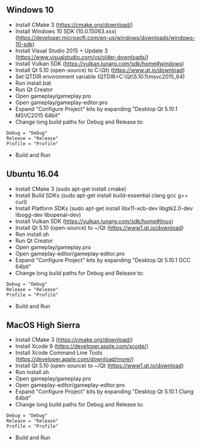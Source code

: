 Windows 10
----------
- Install CMake 3                            (https://cmake.org/download/)
- Install Windows 10 SDK (10.0.15063.xxx)    (https://developer.microsoft.com/en-us/windows/downloads/windows-10-sdk)
- Install Visual Studio 2015 + Update 3      (https://www.visualstudio.com/vs/older-downloads/)
- Install Vulkan SDK                         (https://vulkan.lunarg.com/sdk/home#windows)
- Install Qt 5.10 (open-source) to C:\Qt)    (https://www.qt.io/download)
- Set QTDIR environment variable             (QTDIR=C:\Qt\5.10.1\msvc2015_64)
- Run install.bat
- Run Qt Creator
- Open gameplay/gameplay.pro
- Open gameplay/gameplay-editor.pro
- Expand "Configure Project" kits by expanding "Desktop Qt 5.10.1 MSVC2015 64bit"
- Change long build paths for Debug and Release to:
```
Debug = "Debug"
Release = "Release"
Profile = "Profile"
```
- Build and Run

Ubuntu 16.04
------------
- Install CMake 3                           (sudo apt-get install cmake)
- Install Build SDKs                        (sudo apt-get install build-essential clang gcc g++ curl)
- Install Platform SDKs                     (sudo apt-get install libx11-xcb-dev libgtk2.0-dev libogg-dev libopenal-dev)
- Install Vulkan SDK                        (https://vulkan.lunarg.com/sdk/home#linux)
- Install Qt 5.10 (open-source) to ~/Qt     (https://www1.qt.io/download)
- Run install.sh
- Run Qt Creator
- Open gameplay/gameplay.pro
- Open gameplay-editor/gameplay-editor.pro
- Expand "Configure Project" kits by expanding "Desktop Qt 5.10.1 GCC 64bit"
- Change long build paths for Debug and Release to:
```
Debug = "Debug"
Release = "Release"
Profile = "Profile"
```
- Build and Run

MacOS High Sierra
-----------------
- Install CMake 3                           (https://cmake.org/download/)
- Install Xcode 9                           (https://developer.apple.com/xcode/)
- Install Xcode Command Line Tools          (https://developer.apple.com/download/more/)
- Install Qt 5.10 (open-source) to ~/Qt     (https://www1.qt.io/download)
- Run install.sh
- Open gameplay/gameplay.pro
- Open gameplay-editor/gameplay-editor.pro
- Expand "Configure Project" kits by expanding "Desktop Qt 5.10.1 Clang 64bit"
- Change long build paths for Debug and Release to:
```
Debug = "Debug"
Release = "Release"
Profile = "Profile"
```
- Build and Run
